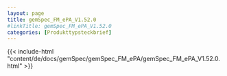 ```yaml
---
layout: page
title: gemSpec_FM_ePA_V1.52.0
#linkTitle: gemSpec_FM_ePA_V1.52.0
categories: [Produkttypsteckbrief]
---
```

{{< include-html "content/de/docs/gemSpec/gemSpec_FM_ePA/gemSpec_FM_ePA_V1.52.0.html" >}}